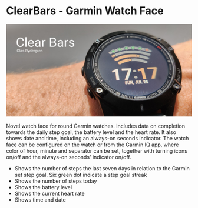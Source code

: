 # ClearBars - Garmin Watch Face

![ClearBars image hero](https://github.com/nicclas/ClearBars/blob/main/images/cbHero.jpg?raw=true)

Novel watch face for round Garmin watches. Includes data on completion towards the daily step goal, the battery level and the heart rate. It also shows date and time, including an always-on seconds indicator. The watch face can be configured on the watch or from the Garmin IQ app, where color of hour, minute and separator can be set, together with turning icons on/off and the always-on seconds' indicator on/off.

- Shows the number of steps the last seven days in relation to the Garmin set step goal. Six green dot indicate a step goal streak
- Shows the number of steps today
- Shows the battery level
- Shows the current heart rate
- Shows time and date
